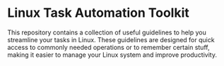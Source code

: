 # Linux Task Automation Toolkit

This repository contains a collection of useful guidelines to help you streamline your tasks in Linux. These guidelines are designed for quick access to commonly needed operations or to remember certain stuff, making it easier to manage your Linux system and improve productivity.
